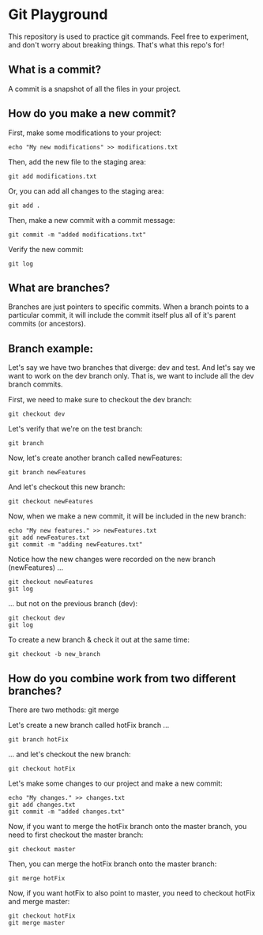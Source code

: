 # Git Playground

This repository is used to practice git commands.  Feel free to experiment, and don't worry about breaking things.  That's what this repo's for!

## What is a commit?
A commit is a snapshot of all the files in your project.

## How do you make a new commit?
First, make some modifications to your project:
```
echo "My new modifications" >> modifications.txt
```

Then, add the new file to the staging area:
```
git add modifications.txt
```

Or, you can add all changes to the staging area:
```
git add .
```

Then, make a new commit with a commit message:
```
git commit -m "added modifications.txt"
```

Verify the new commit:
```
git log
```

## What are branches?
Branches are just pointers to specific commits.
When a branch points to a particular commit, it will include the commit itself plus all of it's parent commits (or ancestors).

## Branch example:
Let's say we have two branches that diverge: dev and test.
And let's say we want to work on the dev branch only.  That is, we want to include all the dev branch commits.

First, we need to make sure to checkout the dev branch:
```
git checkout dev
```

Let's verify that we're on the test branch:
```
git branch
```

Now, let's create another branch called newFeatures:
```
git branch newFeatures
```

And let's checkout this new branch:
```
git checkout newFeatures
```

Now, when we make a new commit, it will be included in the new branch:
```
echo "My new features." >> newFeatures.txt
git add newFeatures.txt
git commit -m "adding newFeatures.txt"
```

Notice how the new changes were recorded on the new branch (newFeatures) ...
```
git checkout newFeatures
git log
```

... but not on the previous branch (dev):
```
git checkout dev
git log
```

To create a new branch & check it out at the same time:
```
git checkout -b new_branch
```

## How do you combine work from two different branches?
There are two methods: git merge

Let's create a new branch called hotFix branch ...
```
git branch hotFix
```

... and let's checkout the new branch:
```
git checkout hotFix
```

Let's make some changes to our project and make a new commit:
```
echo "My changes." >> changes.txt
git add changes.txt
git commit -m "added changes.txt"
```

Now, if you want to merge the hotFix branch onto the master branch, you need to first checkout the master branch:
```
git checkout master
```

Then, you can merge the hotFix branch onto the master branch:
```
git merge hotFix
```

Now, if you want hotFix to also point to master, you need to checkout hotFix and merge master:
```
git checkout hotFix
git merge master
```
